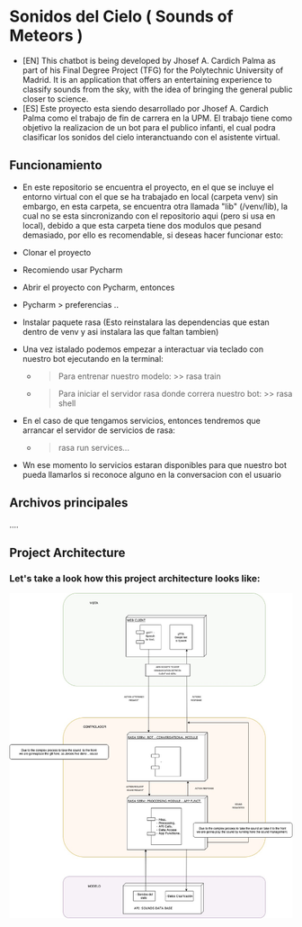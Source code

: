  # Sonidos del Cielo ( Sounds of Meteors )
  - [EN] This chatbot is being developed by Jhosef A. Cardich Palma as part of his Final Degree Project (TFG) for the Polytechnic University of Madrid. It is an application that offers an entertaining experience to classify sounds from the sky, with the idea of bringing the general public closer to science.
  - [ES] Este proyecto esta siendo desarrollado por Jhosef A. Cardich Palma como el trabajo de fin de carrera en la UPM. El trabajo tiene como objetivo la realizacion de un bot para el publico infanti, el cual podra clasificar los sonidos del cielo interanctuando con el asistente virtual. 
  
 ## Funcionamiento
 - En este repositorio se encuentra el proyecto, en el que se incluye el entorno virtual con el que se ha trabajado en  local (carpeta venv)
 sin embargo, en esta carpeta, se encuentra otra llamada "lib" (/venv/lib), la cual no se esta sincronizando con el repositorio aqui (pero si usa en local),
 debido a que  esta carpeta tiene dos modulos que pesand demasiado, por ello es recomendable, si deseas hacer funcionar esto:
 
 - Clonar el proyecto
 - Recomiendo usar Pycharm
 - Abrir el proyecto con Pycharm, entonces
 - Pycharm > preferencias .. 
 - Instalar paquete rasa (Esto reinstalara las dependencias que estan dentro de venv y asi instalara las que faltan tambien)
 - Una vez istalado podemos empezar a interactuar via teclado con nuestro bot ejecutando en la terminal: 
    - > Para entrenar nuestro modelo: >> rasa train 
    - > Para iniciar el servidor rasa donde correra nuestro bot: >> rasa shell
 - En el caso de que tengamos servicios, entonces tendremos que arrancar el servidor de servicios de rasa: 
    - >  rasa run services...
 - Wn ese momento lo servicios estaran disponibles para que nuestro bot pueda llamarlos si reconoce alguno en la conversacion con el usuario



## Archivos principales 

....

## Project Architecture 
### Let's take a look how this project architecture looks like:
 
 ![Project  Architecture](architecture.jpg)